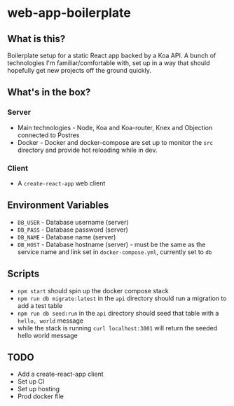 # web-app-boilerplate

## What is this?

Boilerplate setup for a static React app backed by a Koa API. A bunch of technologies I'm familiar/comfortable with, set up in a way that should hopefully get new projects off the ground quickly.

## What's in the box?

### Server
- Main technologies - Node, Koa and Koa-router, Knex and Objection connected to Postres
- Docker - Docker and docker-compose are set up to monitor the `src` directory and provide hot reloading while in dev.

### Client
- A `create-react-app` web client 

## Environment Variables

- `DB_USER` - Database username (server)
- `DB_PASS` - Database password (server)
- `DB_NAME` - Database name (server)
- `DB_HOST` - Database hostname (server) - must be the same as the service name and link set in `docker-compose.yml`, currently set to `db`

## Scripts

- `npm start` should spin up the docker compose stack
- `npm run db migrate:latest` in the `api` directory should run a migration to add a test table
- `npm run db seed:run` in the `api` directory should seed that table with a `hello, world` message
- while the stack is running `curl localhost:3001` will return the seeded hello world message

## TODO
- Add a create-react-app client
- Set up CI
- Set up hosting
- Prod docker file